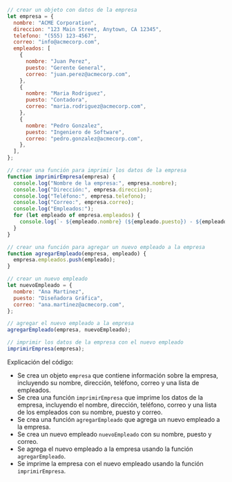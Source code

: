 ```javascript
// crear un objeto con datos de la empresa
let empresa = {
  nombre: "ACME Corporation",
  direccion: "123 Main Street, Anytown, CA 12345",
  telefono: "(555) 123-4567",
  correo: "info@acmecorp.com",
  empleados: [
    {
      nombre: "Juan Perez",
      puesto: "Gerente General",
      correo: "juan.perez@acmecorp.com",
    },
    {
      nombre: "Maria Rodriguez",
      puesto: "Contadora",
      correo: "maria.rodriguez@acmecorp.com",
    },
    {
      nombre: "Pedro Gonzalez",
      puesto: "Ingeniero de Software",
      correo: "pedro.gonzalez@acmecorp.com",
    },
  ],
};

// crear una función para imprimir los datos de la empresa
function imprimirEmpresa(empresa) {
  console.log("Nombre de la empresa:", empresa.nombre);
  console.log("Dirección:", empresa.direccion);
  console.log("Teléfono:", empresa.telefono);
  console.log("Correo:", empresa.correo);
  console.log("Empleados:");
  for (let empleado of empresa.empleados) {
    console.log(`- ${empleado.nombre} (${empleado.puesto}) - ${empleado.correo}`);
  }
}

// crear una función para agregar un nuevo empleado a la empresa
function agregarEmpleado(empresa, empleado) {
  empresa.empleados.push(empleado);
}

// crear un nuevo empleado
let nuevoEmpleado = {
  nombre: "Ana Martinez",
  puesto: "Diseñadora Gráfica",
  correo: "ana.martinez@acmecorp.com",
};

// agregar el nuevo empleado a la empresa
agregarEmpleado(empresa, nuevoEmpleado);

// imprimir los datos de la empresa con el nuevo empleado
imprimirEmpresa(empresa);
```

Explicación del código:

* Se crea un objeto `empresa` que contiene información sobre la empresa, incluyendo su nombre, dirección, teléfono, correo y una lista de empleados.
* Se crea una función `imprimirEmpresa` que imprime los datos de la empresa, incluyendo el nombre, dirección, teléfono, correo y una lista de los empleados con su nombre, puesto y correo.
* Se crea una función `agregarEmpleado` que agrega un nuevo empleado a la empresa.
* Se crea un nuevo empleado `nuevoEmpleado` con su nombre, puesto y correo.
* Se agrega el nuevo empleado a la empresa usando la función `agregarEmpleado`.
* Se imprime la empresa con el nuevo empleado usando la función `imprimirEmpresa`.